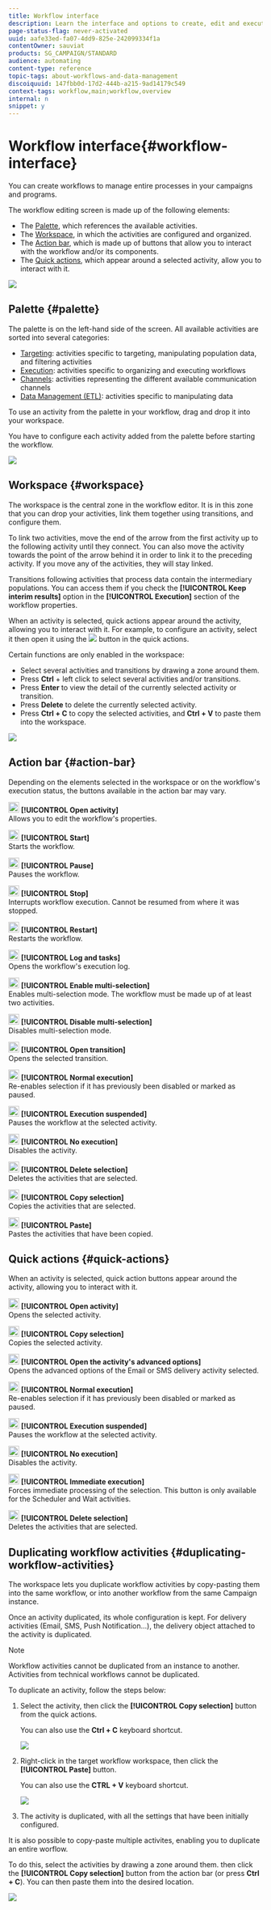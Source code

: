 ```yaml
---
title: Workflow interface
description: Learn the interface and options to create, edit and execute a workflow.
page-status-flag: never-activated
uuid: aafe33ed-fa07-4dd9-825e-242099334f1a
contentOwner: sauviat
products: SG_CAMPAIGN/STANDARD
audience: automating
content-type: reference
topic-tags: about-workflows-and-data-management
discoiquuid: 147fbb0d-17d2-444b-a215-9ad14179c549
context-tags: workflow,main;workflow,overview
internal: n
snippet: y
---
```


# Workflow interface{#workflow-interface}

You can create workflows to manage entire processes in your campaigns and programs.

The workflow editing screen is made up of the following elements:

* The [Palette](#palette), which references the available activities.
* The [Workspace](#workspace), in which the activities are configured and organized.
* The [Action bar](#action-bar), which is made up of buttons that allow you to interact with the workflow and/or its components.
* The [Quick actions](#quick-actions), which appear around a selected activity, allow you to interact with it.

![](assets/wkf_overview.png)

## Palette {#palette}

The palette is on the left-hand side of the screen. All available activities are sorted into several categories:

* [Targeting](../../automating/using/about-targeting-activities.md): activities specific to targeting, manipulating population data, and filtering activities
* [Execution](../../automating/using/about-execution-activities.md): activities specific to organizing and executing workflows
* [Channels](../../automating/using/about-channel-activities.md): activities representing the different available communication channels
* [Data Management (ETL)](../../automating/using/about-data-management-activities.md): activities specific to manipulating data

To use an activity from the palette in your workflow, drag and drop it into your workspace.

You have to configure each activity added from the palette before starting the workflow.

![](assets/workflow_palette.png)

## Workspace {#workspace}

The workspace is the central zone in the workflow editor. It is in this zone that you can drop your activities, link them together using transitions, and configure them.

To link two activities, move the end of the arrow from the first activity up to the following activity until they connect. You can also move the activity towards the point of the arrow behind it in order to link it to the preceding activity. If you move any of the activities, they will stay linked.

Transitions following activities that process data contain the intermediary populations. You can access them if you check the **[!UICONTROL Keep interim results]** option in the **[!UICONTROL Execution]** section of the workflow properties.

When an activity is selected, quick actions appear around the activity, allowing you to interact with it. For example, to configure an activity, select it then open it using the ![](assets/edit_darkgrey-24px_table.png) button in the quick actions.

Certain functions are only enabled in the workspace:

* Select several activities and transitions by drawing a zone around them.
* Press **Ctrl** + left click to select several activities and/or transitions.
* Press **Enter** to view the detail of the currently selected activity or transition.
* Press **Delete** to delete the currently selected activity.
* Press **Ctrl + C** to copy the selected activities, and **Ctrl + V** to paste them into the workspace.

![](assets/workflow_workspace.png)

## Action bar {#action-bar}

Depending on the elements selected in the workspace or on the workflow's execution status, the buttons available in the action bar may vary.

<img height="21px" src="assets/edit_darkgrey-24px.png" /> **[!UICONTROL Open activity]**<br/>Allows you to edit the workflow's properties.

<img height="21px" src="assets/play_darkgrey-24px_table.png" /> **[!UICONTROL Start]**<br/>Starts the workflow.

<img height="21px" src="assets/pause_darkgrey-24px_table.png" /> **[!UICONTROL Pause]**<br/>Pauses the workflow.

<img height="21px" src="assets/stop_darkgrey-24px_table.png" /> **[!UICONTROL Stop]**<br/>Interrupts workflow execution. Cannot be resumed from where it was stopped.

<img height="21px" src="assets/pauseplay_darkgrey-24px_table.png" /> **[!UICONTROL Restart]**<br/>Restarts the workflow.

<img height="21px" src="assets/printpreview_darkgrey-24px_table.png" /> **[!UICONTROL Log and tasks]**<br/>Opens the workflow's execution log.

<img height="21px" src="assets/checkcircle_darkgrey-24px_table.png" /> **[!UICONTROL Enable multi-selection]**<br/>Enables multi-selection mode. The workflow must be made up of at least two activities.

<img height="21px" src="assets/closecircle_darkgrey-24px_table.png" /> **[!UICONTROL Disable multi-selection]**<br/>Disables multi-selection mode.<br /> 

<img height="21px" src="assets/targeted.png" /> **[!UICONTROL Open transition]**<br/>Opens the selected transition.<br /> 

<img height="21px" src="assets/check_darkgrey-24px_table.png" />  **[!UICONTROL Normal execution]**<br/>Re-enables selection if it has previously been disabled or marked as paused.<br /> 

<img height="21px" src="assets/check_pause_darkgrey-24px_table.png" /> **[!UICONTROL Execution suspended]**<br/>Pauses the workflow at the selected activity.<br /> 

<img height="21px" src="assets/checkdisable.png" /> **[!UICONTROL No execution]**<br/>Disables the activity.<br /> 

<img height="21px" src="assets/delete_darkgrey-24px_table.png" /> **[!UICONTROL Delete selection]**<br/>Deletes the activities that are selected.<br />

<img height="21px" src="assets/copy_24px.png" /> **[!UICONTROL Copy selection]**<br/>Copies the activities that are selected.

<img height="21px" src="assets/paste_24px.png" /> **[!UICONTROL Paste]**<br/>Pastes the activities that have been copied.

## Quick actions {#quick-actions}

When an activity is selected, quick action buttons appear around the activity, allowing you to interact with it.

<img height="21px" src="assets/edit_darkgrey-24px.png" /> **[!UICONTROL Open activity]**<br/>Opens the selected activity.

<img height="21px" src="assets/copy_24px.png" /> **[!UICONTROL Copy selection]**<br/>Copies the selected activity.

<img height="21px" src="assets/wkf_dlv_act_params_icon.png" /> **[!UICONTROL Open the activity's advanced options]**<br/>Opens the advanced options of the Email or SMS delivery activity selected.

<img height="21px" src="assets/check_darkgrey-24px_table.png" /> **[!UICONTROL Normal execution]**<br/>Re-enables selection if it has previously been disabled or marked as paused.

<img height="21px" src="assets/check_pause_darkgrey-24px_table.png" /> **[!UICONTROL Execution suspended]**<br/>Pauses the workflow at the selected activity.

<img height="21px" src="assets/checkdisable.png" /> **[!UICONTROL No execution]**<br/>Disables the activity.

<img height="21px" src="assets/pending_darkgrey-24px_table.png" /> **[!UICONTROL Immediate execution]**<br/>Forces immediate processing of the selection. This button is only available for the <span class="uicontrol">Scheduler</span> and <span class="uicontrol">Wait</span> activities.

<img height="21px" src="assets/delete_darkgrey-24px_table.png" /> **[!UICONTROL Delete selection]**<br/>Deletes the activities that are selected.

## Duplicating workflow activities {#duplicating-workflow-activities}

The workspace lets you duplicate workflow activities by copy-pasting them into the same workflow, or into another workflow from the same Campaign instance.

Once an activity duplicated, its whole configuration is kept. For delivery activities (Email, SMS, Push Notification...), the delivery object attached to the activity is duplicated.

>[!NOTE]
>
>Workflow activities cannot be duplicated from an instance to another. Activities from technical workflows cannot be duplicated.

To duplicate an activity, follow the steps below:

1. Select the activity, then click the **[!UICONTROL Copy selection]** button from the quick actions.

   You can also use the **Ctrl + C** keyboard shortcut.

   ![](assets/wkf_copypaste1.png)

1. Right-click in the target workflow workspace, then click the **[!UICONTROL Paste]** button.

   You can also use the **CTRL + V** keyboard shortcut.

   ![](assets/wkf_copypaste2.png)

1. The activity is duplicated, with all the settings that have been initially configured.

It is also possible to copy-paste multiple activites, enabling you to duplicate an entire worflow.

To do this, select the activities by drawing a zone around them. then click the **[!UICONTROL Copy selection]** button from the action bar (or press **Ctrl + C**). You can then paste them into the desired location.

![](assets/wkf_copypaste3.png)

